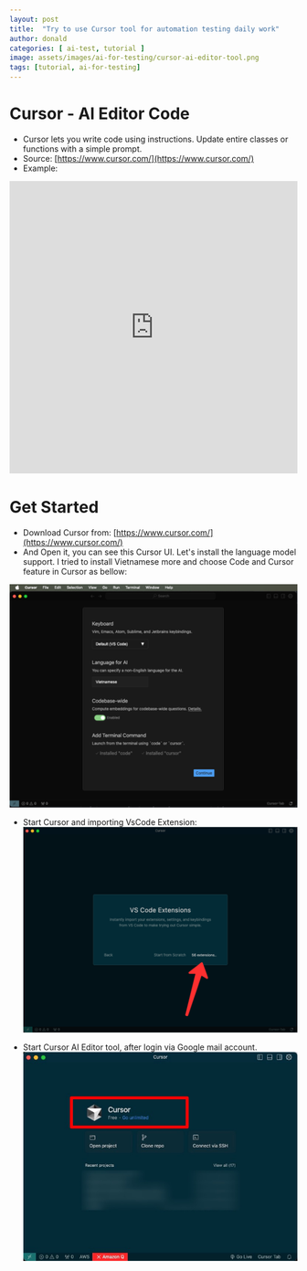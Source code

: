 ```yaml
---
layout: post
title:  "Try to use Cursor tool for automation testing daily work"
author: donald
categories: [ ai-test, tutorial ]
image: assets/images/ai-for-testing/cursor-ai-editor-tool.png
tags: [tutorial, ai-for-testing]
---
```

# Cursor - AI Editor Code
- Cursor lets you write code using instructions. Update entire classes or functions with a simple prompt.
- Source: [https://www.cursor.com/](https://www.cursor.com/)
- Example:

<p><iframe style="width:100%;" height="512" src="https://assets.basehub.com/191e7e6d/8ea9258a063943d01c1454f028b5294b/website-three-mp4.mp4?autoplay=1" allow=autoplay frameborder="0" allowfullscreen></iframe></p>


# Get Started 
- Download Cursor from: [https://www.cursor.com/](https://www.cursor.com/)
- And Open it, you can see this Cursor UI. Let's install the language model support. I tried to install Vietnamese more and choose Code and Cursor feature in Cursor as bellow:

![img.png](../../assets/images/ai-for-testing/cursor/cursor-ai-editor-tool.png)

- Start Cursor and importing VsCode Extension:
![img.png](../../assets/images/ai-for-testing/cursor/cursor-vscode-extension-import.png)

- Start Cursor AI Editor tool, after login via Google mail account.
![img.png](../../assets/images/ai-for-testing/cursor/cursor-free-app.png)